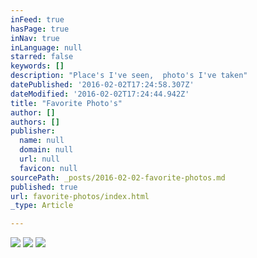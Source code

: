 ```yaml
---
inFeed: true
hasPage: true
inNav: true
inLanguage: null
starred: false
keywords: []
description: "Place's I've seen,  photo's I've taken"
datePublished: '2016-02-02T17:24:58.307Z'
dateModified: '2016-02-02T17:24:44.942Z'
title: "Favorite Photo's"
author: []
authors: []
publisher:
  name: null
  domain: null
  url: null
  favicon: null
sourcePath: _posts/2016-02-02-favorite-photos.md
published: true
url: favorite-photos/index.html
_type: Article

---
```

![](https://the-grid-user-content.s3-us-west-2.amazonaws.com/c0b021f0-daa3-4b06-9e8d-e013d4597d68.JPG)
![](https://the-grid-user-content.s3-us-west-2.amazonaws.com/e79bf830-8686-4f5f-949b-2ab24de4a018.JPG)
![](https://the-grid-user-content.s3-us-west-2.amazonaws.com/5fa04064-0031-4f63-81b4-4d4883e5cabf.JPG)